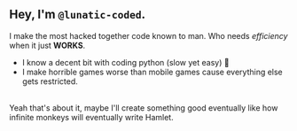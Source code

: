 ## Hey, I'm `@lunatic-coded`.

I make the most hacked together code known to man. Who needs *efficiency* when it just **WORKS**. <br>
- I know a decent bit with coding python (slow yet easy) 🐍 <br>
- I make horrible games worse than mobile games cause everything else gets restricted. <br>
<br>
Yeah that's about it, maybe I'll create something good eventually like how infinite monkeys will eventually write Hamlet.
